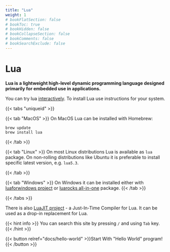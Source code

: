 ```yaml
---
title: "Lua"
weight: 1
# bookFlatSection: false
# bookToc: true
# bookHidden: false
# bookCollapseSection: false
# bookComments: false
# bookSearchExclude: false
---
```


# Lua

**Lua is a lightweight high-level dynamic programming language designed primarily for embedded use in applications.**

You can try lua [interactively](https://www.lua.org/cgi-bin/demo). To install Lua use instructions for your system.

{{< tabs "uniqueid" >}}

{{< tab "MacOS" >}}
On MacOS Lua can be installed with Homebrew:

    brew update
    brew install lua
{{< /tab >}}

{{< tab "Linux" >}}
On most Linux distributions Lua is available as `lua` package.
On non-rolling distributions like Ubuntu it is preferable to
install specific latest version, e.g. `lua5.3`.

{{< /tab >}}

{{< tab "Windows" >}}
On Windows it can be installed either with
[luaforwindows project](https://github.com/rjpcomputing/luaforwindows/releases) or
[luarocks all-in-one](https://github.com/luarocks/luarocks/wiki/Installation-instructions-for-Windows)
package.
{{< /tab >}}

{{< /tabs >}}

There is also [LuaJIT project](https://luajit.org/) - a Just-In-Time Compiler for Lua.
It can be used as a drop-in replacement for Lua.

{{< hint info >}}
You can search this site by pressing `/` and using `Tab` key.
{{< /hint >}}

{{< button relref="docs/hello-world"  >}}Start With "Hello World" program!{{< /button >}}
